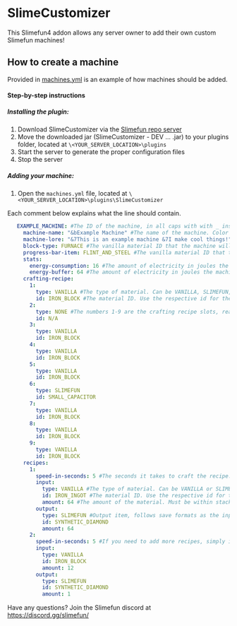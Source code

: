 # SlimeCustomizer
This Slimefun4 addon allows any server owner to add their own custom Slimefun machines!

## How to create a machine
Provided in [machines.yml](https://github.com/NCBPFluffyBear/SlimeCustomizer/blob/master/src/main/resources/machines.yml) is an example of how machines should be added.

#### Step-by-step instructions
##### Installing the plugin:
1. Download SlimeCustomizer via the [Slimefun repo server](https://thebusybiscuit.github.io/builds/NCBPFluffyBear/SlimeCustomizer/master/)
2. Move the downloaded jar (SlimeCustomizer - DEV ... .jar) to your plugins folder, located at `\<YOUR_SERVER_LOCATION>\plugins`
3. Start the server to generate the proper configuration files
4. Stop the server

##### Adding your machine:
1. Open the `machines.yml` file, located at `\<YOUR_SERVER_LOCATION>\plugins\SlimeCustomizer`

Each comment below explains what the line should contain.
```yaml
   EXAMPLE_MACHINE: #The ID of the machine, in all caps with with _ instead of spaces. THIS IS THE ONLY KEY YOU SHOULD EDIT!
     machine-name: "&bExample Machine" #The name of the machine. Color codes accepted.
     machine-lore: "&7This is an example machine &7I make cool things!" #The lore of the machine. Color codes accepted.
     block-type: FURNACE #The vanilla material ID that the machine will use.
     progress-bar-item: FLINT_AND_STEEL #The vanilla material ID that the machine's progress bar will use.
     stats:
       energy-consumption: 16 #The amount of electricity in joules the machine consumes per Slimefun tick.
       energy-buffer: 64 #The amount of electricity in joules the machine can store.
     crafting-recipe:
       1:
         type: VANILLA #The type of material. Can be VANILLA, SLIMEFUN, or NONE
         id: IRON_BLOCK #The material ID. Use the respective id for the type of material. Can be left blank if type is NONE.
       2:
         type: NONE #The numbers 1-9 are the crafting recipe slots, read left to right, row by row.
         id: N/A
       3:
         type: VANILLA
         id: IRON_BLOCK
       4:
         type: VANILLA
         id: IRON_BLOCK
       5:
         type: VANILLA
         id: IRON_BLOCK
       6:
         type: SLIMEFUN
         id: SMALL_CAPACITOR
       7:
         type: VANILLA
         id: IRON_BLOCK
       8:
         type: VANILLA
         id: IRON_BLOCK
       9:
         type: VANILLA
         id: IRON_BLOCK
     recipes:
       1:
         speed-in-seconds: 5 #The seconds it takes to craft the recipe. May not seem to align due to modified Slimefun tick speeds.
         input:
           type: VANILLA #The type of material. Can be VANILLA or SLIMEFUN
           id: IRON_INGOT #The material ID. Use the respective id for the type of material.
           amount: 64 #The amount of the material. Must be within stack size limits.
         output:
           type: SLIMEFUN #Output item, follows save formats as the input
           id: SYNTHETIC_DIAMOND
           amount: 64
       2:
         speed-in-seconds: 5 #If you need to add more recipes, simply increment the recipe number.
         input:
           type: VANILLA
           id: IRON_BLOCK
           amount: 12
         output:
           type: SLIMEFUN
           id: SYNTHETIC_DIAMOND
           amount: 1
```
Have any questions? Join the Slimefun discord at https://discord.gg/slimefun/